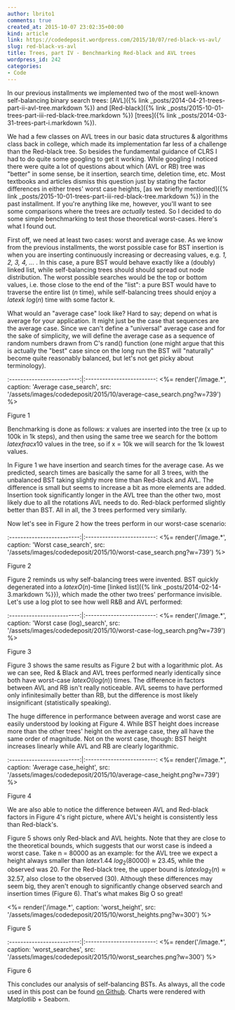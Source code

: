```yaml
---
author: lbrito1
comments: true
created_at: 2015-10-07 23:02:35+00:00
kind: article
link: https://codedeposit.wordpress.com/2015/10/07/red-black-vs-avl/
slug: red-black-vs-avl
title: Trees, part IV - Benchmarking Red-black and AVL trees
wordpress_id: 242
categories:
- Code
---
```


In our previous installments we implemented two of the most well-known self-balancing binary search trees: [AVL]({% link _posts/2014-04-21-trees-part-ii-avl-tree.markdown %}) and [Red-black]({% link _posts/2015-10-01-trees-part-iii-red-black-tree.markdown %}) [trees]({% link _posts/2014-03-31-trees-part-i.markdown %}).

We had a few classes on AVL trees in our basic data structures & algorithms class back in college, which made its implementation far less of a challenge than the Red-black tree. So besides the fundamental guidance of CLRS I had to do quite some googling to get it working. While googling I noticed there were quite a lot of questions about which (AVL or RB) tree was "better" in some sense, be it insertion, search time, deletion time, etc. Most textbooks and articles dismiss this question just by stating the factor differences in either trees' worst case heights, [as we briefly mentioned]({% link _posts/2015-10-01-trees-part-iii-red-black-tree.markdown %}) in the past installment. If you're anything like me, however, you'll want to see some comparisons where the trees are _actually_ tested. So I decided to do some simple benchmarking to test those theoretical worst-cases. Here's what I found out.

<!-- more -->

First off, we need at least two cases: worst and average case. As we know from the previous installments, the worst possible case for BST insertion is when you are inserting continuously increasing or decreasing values, e.g. _1, 2, 3, 4, ..._ . In this case, a pure BST would behave exactly like a (doubly) linked list, while self-balancing trees should should spread out node distribution. The worst possible searches would be the top or bottom values, i.e. those close to the end of the "list": a pure BST would have to traverse the entire list (_n_ time), while self-balancing trees should enjoy a $latex k~log(n)$ time with some factor k.

What would an "average case" look like? Hard to say; depend on what is average for your application. It might just be the case that sequences are the average case. Since we can't define a "universal" average case and for the sake of simplicity, we will define the average case as a sequence of random numbers drawn from C's rand() function (one might argue that this is actually the "best" case since on the long run the BST will "naturally" become quite reasonably balanced, but let's not get picky about terminology).

:-------------------------:|:-------------------------:
<%= render('/image.*', caption: 'Average case_search', src: '/assets/images/codedeposit/2015/10/average-case_search.png?w=739') %>

Figure 1

Benchmarking is done as follows: _x_ values are inserted into the tree (x up to 100k in 1k steps), and then using the same tree we search for the bottom $latex frac{x}{10}$ values in the tree, so if x = 10k we will search for the 1k lowest values.

In Figure 1 we have insertion and search times for the average case. As we predicted, search times are basically the same for all 3 trees, with the unbalanced BST taking slightly more time than Red-black and AVL. The difference is small but seems to increase a bit as more elements are added. Insertion took significantly longer in the AVL tree than the other two, most likely due to all the rotations AVL needs to do. Red-black performed slightly better than BST. All in all, the 3 trees performed very similarly.

Now let's see in Figure 2 how the trees perform in our worst-case scenario:



:-------------------------:|:-------------------------:
<%= render('/image.*', caption: 'Worst case_search', src: '/assets/images/codedeposit/2015/10/worst-case_search.png?w=739') %>

Figure 2

Figure 2 reminds us why self-balancing trees were invented. BST quickly degenerated into a $latex O(n)$-time [linked list]({% link _posts/2014-02-14-3.markdown %}}), which made the other two trees' performance invisible. Let's use a log plot to see how well R&B and AVL performed:

:-------------------------:|:-------------------------:
<%= render('/image.*', caption: 'Worst case (log)_search', src: '/assets/images/codedeposit/2015/10/worst-case-log_search.png?w=739') %>

Figure 3

Figure 3 shows the same results as Figure 2 but with a logarithmic plot. As we can see, Red & Black and AVL trees performed nearly identically since both have worst-case $latex O(log(n))$ times. The difference in factors between AVL and RB isn't really noticeable. AVL seems to have performed only infinitesimally better than RB, but the difference is most likely insignificant (statistically speaking).

The huge difference in performance between average and worst case are easily understood by looking at Figure 4. While BST height does increase more than the other trees' height on the average case, they all have the same order of magnitude. Not on the worst case, though: BST height increases linearly while AVL and RB are clearly logarithmic.

:-------------------------:|:-------------------------:
<%= render('/image.*', caption: 'Average case_height', src: '/assets/images/codedeposit/2015/10/average-case_height.png?w=739') %>

Figure 4

We are also able to notice the difference between AVL and Red-black factors in Figure 4's right picture, where AVL's height is consistently less than Red-black's.

Figure 5 shows only Red-black and AVL heights. Note that they are close to the theoretical bounds, which suggests that our worst case is indeed a worst case. Take n = 80000 as an example: for the AVL tree we expect a height always smaller than $latex 1.44~log_{2}(80000) \approx 23.45$, while the observed was 20. For the Red-black tree, the upper bound is $latex log_{2}(n) \approx 32.57$, also close to the observed (30). Although these differences may seem big, they aren't enough to significantly change observed search and insertion times (Figure 6). That's what makes Big O so great!

<%= render('/image.*', caption: 'worst_height', src: '/assets/images/codedeposit/2015/10/worst_heights.png?w=300') %>

Figure 5

:-------------------------:|:-------------------------:
<%= render('/image.*', caption: 'worst_searches', src: '/assets/images/codedeposit/2015/10/worst_searches.png?w=300') %>

Figure 6

This concludes our analysis of self-balancing BSTs. As always, all the code used in this post can be found [on Github](https://github.com/lbrito1/cstuff). Charts were rendered with Matplotlib + Seaborn.
